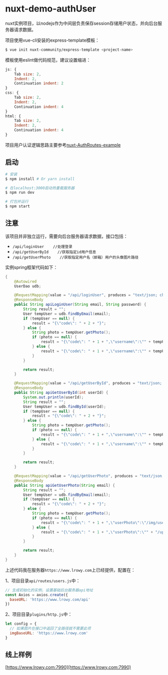 # nuxt-demo-authUser

nuxt实例项目，以nodejs作为中间层负责保存session存储用户状态，并向后台服务器请求数据。

项目使用vue-cli安装的express-template模板：

``` bash
$ vue init nuxt-community/express-template <project-name>
```

模板使用eslint做代码规范，建议设置缩进：

``` javascript
js: {
    Tab size: 2,
    Indent: 2,
    Continuation indent: 2 
}
css: {
    Tab size: 2,
    Indent: 2,
    Continuation indent: 4 
}
html: {
    Tab size: 2,
    Indent: 2,
    Continuation indent: 4 
}
```

项目用户认证逻辑思路主要参考[nuxt-AuthRoutes-example](https://nuxtjs.org/examples/auth-routes)

## 启动

``` bash
# 安装
$ npm install # Or yarn install

# 在localhost:3000启动热重载服务器
$ npm run dev

# 打包并运行
$ npm start
```

## 注意

该项目并非独立运行，需要向后台服务器请求数据，接口包括：

 - `/api/loginUser    //处理登录`
 - `/api/getUserById    //获取指定id用户信息`
 - `/api/getUserPhoto    //获取指定用户名（邮箱）用户的头像图片路径`

实例spring框架代码如下：

``` java
{
    @Autowired
    UserDao udb;

    @RequestMapping(value = "/api/loginUser", produces = "text/json; charset=utf-8")
    @ResponseBody
    public String apiLoginUser(String email, String password) {
        String result = "";
        User tempUser = udb.findByEmail(email);
        if (tempUser == null) {
            result = "{\"code\": " + 2 + "}";
        } else {
            String photo = tempUser.getPhoto();
            if (photo == null) {
                result = "{\"code\": " + 1 + ",\"username\":\"" + tempUser.getName() + "\",\"userId\":" + tempUser.getUser_id() + ",\"userPhoto\":\"/img/user/default.png\"}";
            } else {
                result = "{\"code\": " + 1 + ",\"username\":\"" + tempUser.getName() + "\",\"userId\":" + tempUser.getUser_id() + ",\"userPhoto\":\"" + "/upload/img/user/" + tempUser.getPhoto() + "\"}";
            }
        }

        return result;
    }

    @RequestMapping(value = "/api/getUserById", produces = "text/json; charset=utf-8")
    @ResponseBody
    public String apiGetUserById(int userId) {
        System.out.println(userId);
        String result = "";
        User tempUser = udb.findById(userId);
        if (tempUser == null) {
            result = "{\"code\": " + 2 + "}";
        } else {
            String photo = tempUser.getPhoto();
            if (photo == null) {
                result = "{\"code\": " + 1 + ",\"username\":\"" + tempUser.getName() + "\",\"userId\":" + tempUser.getUser_id() + ",\"userPhoto\":\"/img/user/default.png\"}";
            } else {
                result = "{\"code\": " + 1 + ",\"username\":\"" + tempUser.getName() + "\",\"userId\":" + tempUser.getUser_id() + ",\"userPhoto\":\"" + "/upload/img/user/" + tempUser.getPhoto() + "\"}";
            }
        }

        return result;
    }

    @RequestMapping(value = "/api/getUserPhoto", produces = "text/json; charset=utf-8")
    @ResponseBody
    public String apiGetUserPhoto(String email) {
        String result = "";
        User tempUser = udb.findByEmail(email);
        if (tempUser == null) {
            result = "{\"code\": " + 2 + "}";
        } else {
            String photo = tempUser.getPhoto();
            if (photo == null) {
                result = "{\"code\": " + 1 + ",\"userPhoto\":\"/img/user/default.png\"}";
            } else {
                result = "{\"code\": " + 1 + ",\"userPhoto\":\"" + "/upload/img/user/" + tempUser.getPhoto() + "\"}";
            }
        }

        return result;
    }
}
```

上述代码我在服务器`https://www.lrowy.com`上已经提供，配置在：

1、项目目录`api/routes/users.js`中：

``` javascript
// 生成初始化的实例，设置基础后台服务器api地址
const Axios = axios.create({
  baseURL: 'https://www.lrowy.com/api'
})
```

2、项目目录`plugins/http.js`中：

``` javascript
let config = {
  // 如果图片在接口中返回了全路径就不需要此项
  imgBaseURL: 'https://www.lrowy.com'
}
```

## 线上样例

[https://www.lrowy.com:7990](https://www.lrowy.com:7990)
